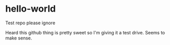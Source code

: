 # hello-world
Test repo please ignore

Heard this github thing is pretty sweet so I'm giving it a test drive.
Seems to make sense.
